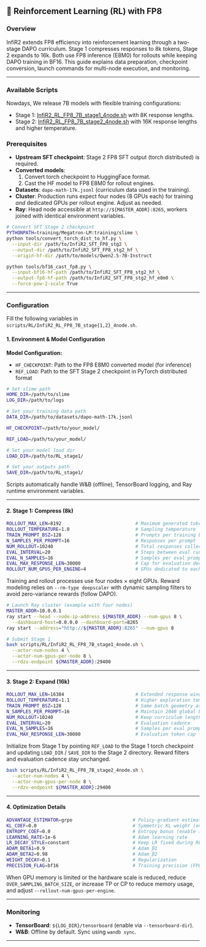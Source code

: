 ## 🎯 Reinforcement Learning (RL) with FP8

### Overview
InfiR2 extends FP8 efficiency into reinforcement learning through a two-stage DAPO curriculum. Stage 1 compresses responses to 8k tokens, Stage 2 expands to 16k. Both use FP8 inference (E8M0) for rollouts while keeping DAPO training in BF16. This guide explains data preparation, checkpoint conversion, launch commands for multi-node execution, and monitoring.

---

### Available Scripts

Nowdays, We release 7B models with flexible training configurations:

- Stage 1: [InfiR2_RL_FP8_7B_stage1_4node.sh](https://github.com/InfiXAI/InfiR2/blob/main/scripts/RL/InfiR2_RL_FP8_7B_stage1_4node.sh) with 8K response lengths.
- Stage 2: [InfiR2_RL_FP8_7B_stage2_4node.sh](https://github.com/InfiXAI/InfiR2/blob/main/scripts/RL/InfiR2_RL_FP8_7B_stage2_4node.sh) with 16K response lengths and higher temperature.

### Prerequisites
- **Upstream SFT checkpoint**: Stage 2 FP8 SFT output (torch distributed) is required.
- **Converted models**:  
  1. Convert torch checkpoint to HuggingFace format.  
  2. Cast the HF model to FP8 E8M0 for rollout engines.
- **Datasets**: `dapo-math-17k.jsonl` (curriculum data used in the training).
- **Cluster**: Production runs expect four nodes (8 GPUs each) for training *and* dedicated GPUs per rollout engine. Adjust as needed.
- **Ray**: Head node accessible at `http://${MASTER_ADDR}:8265`, workers joined with identical environment variables.

```bash
# Convert SFT Stage 2 checkpoint
PYTHONPATH=training/Megatron-LM:training/slime \
python tools/convert_torch_dist_to_hf.py \
  --input-dir /path/to/InfiR2_SFT_FP8_stg2 \
  --output-dir /path/to/InfiR2_SFT_FP8_stg2_hf \
  --origin-hf-dir /path/to/models/Qwen2.5-7B-Instruct

python tools/bf16_cast_fp8.py \
  --input-bf16-hf-path /path/to/InfiR2_SFT_FP8_stg2_hf \
  --output-fp8-hf-path /path/to/InfiR2_SFT_FP8_stg2_hf_e8m0 \
  --force-pow-2-scale True
```

---

### Configuration
Fill the following variables in `scripts/RL/InfiR2_RL_FP8_7B_stage{1,2}_4node.sh`.

#### 1. Environment & Model Configuration

**Model Configuration:**
- `HF_CHECKPOINT`: Path to the FP8 E8M0 converted model (for inference)
- `REF_LOAD`: Path to the SFT Stage 2 checkpoint in PyTorch distributed format

```bash
# Set slime path
HOME_DIR=/path/to/slime
LOG_DIR=/path/to/logs

# Set your training data path
DATA_DIR=/path/to/datasets/dapo-math-17k.jsonl

HF_CHECKPOINT=/path/to/your_model/

REF_LOAD=/path/to/your_model/    

# Set your model load dir
LOAD_DIR=/path/to/RL_stage1/                      

# Set your outputs path
SAVE_DIR=/path/to/RL_stage1/
```

Scripts automatically handle W&B (offline), TensorBoard logging, and Ray runtime environment variables.

---

#### 2. Stage 1: Compress (8k)

```bash
ROLLOUT_MAX_LEN=8192                           # Maximum generated tokens
ROLLOUT_TEMPERATURE=1.0                        # Sampling temperature
TRAIN_PROMPT_BSZ=128                           # Prompts per training batch
N_SAMPLES_PER_PROMPT=16                        # Responses per prompt
NUM_ROLLOUT=10240                              # Total responses collected
EVAL_INTERVAL=20                               # Steps between eval runs
EVAL_N_SAMPLES=16                              # Samples per eval prompt
EVAL_MAX_RESPONSE_LEN=30000                    # Cap for evaluation decoding
ROLLOUT_NUM_GPUS_PER_ENGINE=4                  # GPUs dedicated to each SGLang engine
```

Training and rollout processes use four nodes × eight GPUs. Reward modeling relies on `--rm-type deepscaler` with dynamic sampling filters to avoid zero-variance rewards (follow DAPO).

```bash
# Launch Ray cluster (example with four nodes)
MASTER_ADDR=10.0.0.1
ray start --head --node-ip-address ${MASTER_ADDR} --num-gpus 8 \
  --dashboard-host=0.0.0.0 --dashboard-port=8265
ray start --address="http://${MASTER_ADDR}:8265" --num-gpus 8

# Submit Stage 1
bash scripts/RL/InfiR2_RL_FP8_7B_stage1_4node.sh \
  --actor-num-nodes 4 \
  --actor-num-gpus-per-node 8 \
  --rdzv-endpoint ${MASTER_ADDR}:29400
```

---

#### 3. Stage 2: Expand (16k)

```bash
ROLLOUT_MAX_LEN=16384                          # Extended response window
ROLLOUT_TEMPERATURE=1.1                        # Higher exploration temperature
TRAIN_PROMPT_BSZ=128                           # Same batch geometry as Stage 1
N_SAMPLES_PER_PROMPT=16                        # Maintain 2048 global batch
NUM_ROLLOUT=10240                              # Keep curriculum length
EVAL_INTERVAL=20                               # Evaluation cadence
EVAL_N_SAMPLES=16                              # Samples per eval prompt
EVAL_MAX_RESPONSE_LEN=30000                    # Evaluation token cap
```

Initialize from Stage 1 by pointing `REF_LOAD` to the Stage 1 torch checkpoint and updating `LOAD_DIR` / `SAVE_DIR` to the Stage 2 directory. Reward filters and evaluation cadence stay unchanged.

```bash
bash scripts/RL/InfiR2_RL_FP8_7B_stage2_4node.sh \
  --actor-num-nodes 4 \
  --actor-num-gpus-per-node 8 \
  --rdzv-endpoint ${MASTER_ADDR}:29400
```

---

#### 4. Optimization Details

```bash
ADVANTAGE_ESTIMATOR=grpo                      # Policy-gradient estimator
KL_COEF=0.0                                   # Symmetric KL weight (enable if needed)
ENTROPY_COEF=0.0                              # Entropy bonus (enable if needed)
LEARNING_RATE=1e-6                            # Adam learning rate
LR_DECAY_STYLE=constant                       # Keep LR fixed during RL
ADAM_BETA1=0.9                                # Adam β1
ADAM_BETA2=0.98                               # Adam β2
WEIGHT_DECAY=0.1                              # Regularization
PRECISION_FLAG=bf16                           # Training precision (FP8 inference only)
```

When GPU memory is limited or the hardware scale is reduced, reduce `OVER_SAMPLING_BATCH_SIZE`, or increase TP or CP to reduce memory usage, and adjust `--rollout-num-gpus-per-engine`.

---

### Monitoring 

- **TensorBoard**: `${LOG_DIR}/tensorboard` (enable via `--tensorboard-dir`).  
- **W&B**: Offline by default. Sync using `wandb sync`.  

---

